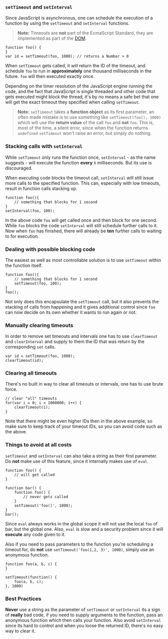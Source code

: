 ### `setTimeout` and `setInterval`

Since JavaScript is asynchronous, one can schedule the execution of a function by
using the `setTimeout` and `setInterval` functions.

> **Note:** Timeouts are **not** part of the EcmaScript Standard, they are
> implemented as part of the [DOM][1].

    function foo() {
    }
    var id = setTimeout(foo, 1000); // returns a Number > 0

When `setTimeout` gets called, it will return the ID of the timeout, and schedule
`foo` to run in **approximately** one thousand milliseconds in the future. 
`foo` will then executed exactly once.

Depending on the timer resolution of the JavaScript engine running  the code, 
and the fact that JavaScript is single threaded and other code that gets executed
might block the thread, it's by no means a safe bet that one will get the exact 
timeout they specified when calling `setTimeout`.

> **Note:** `setTimeout` takes a **function object** as its first parameter, an
> often made mistake is to use something like `setTimeout(foo(), 1000)` which
> will use the **return value** of the call `foo` and **not** `foo`. This is,
> most of the time, a silent error, since when the function returns `undefined`
> `setTimeout` won't raise an error, but simply do nothing.

### Stacking calls with `setInterval`

While `setTimeout` only runs the function once, `setInterval` - as the name 
suggests - will execute the function **every** `X` milliseconds. But its use is 
discouraged. 

When executing code blocks the timeout call, `setInterval` will still issue more
calls to the specified function. This can, especially with low timeouts, result 
in function calls stacking up.

    function foo(){
        // something that blocks for 1 second
    }
    setInterval(foo, 100);

In the above code `foo` will get called once and then block for one second.
While `foo` blocks the code `setInterval` will still schedule further calls to
it. Now when `foo` has finished, there will already be **ten** further calls to
waiting to for execution.

### Dealing with possible blocking code

The easiest as well as most controllable solution is to use `setTimeout` within
the function itself.

    function foo(){
        // something that blocks for 1 second
        setTimeout(foo, 100);
    }
    foo();

Not only does this encapsulate the `setTimeout` call, but it also prevents the
stacking of calls from happening and it gives additional control since `foo` can
now decide on its own whether it wants to run again or not.

### Manually clearing timeouts

In order to remove set timeouts and intervals one has to use `clearTimeout` and
`clearInterval` and supply to them the ID that was return by the corresponding
`set` calls.

    var id = setTimeout(foo, 1000);
    clearTimeout(id);

### Clearing all timeouts

There's no built in way to clear all timeouts or intervals, one has to use brute
force.

    // clear "all" timeouts
    for(var i = 0; i < 1000000; i++) {
        clearTimeout(i);
    }

Note that there might be even higher IDs then in the above example, so make sure 
to keep track of your timeout IDs, so you can avoid code such as the above.

### Things to avoid at all costs

`setTimeout` and `setInterval` can also take a string as their first parameter.
Do **not** make use of this feature, since it internally makes use of `eval`.

    function foo() {
        // will get called
    }

    function bar() {
        function foo() {
            // never gets called
        }
        setTimeout('foo()', 1000);
    }
    bar();

Since `eval` always works in the global scope it will not use the local `foo` of
bar, but the global one. Also, `eval` is slow and a security problem since it
will **execute** any code given to it.

Also if you need to pass parameters to the function you're scheduling a timeout
for, do **not** use `setTimeout('foo(1,2, 3)', 1000)`, simply use an anonymous
function.

    function foo(a, b, c) {
    }

    setTimeout(function() {
        foo(a, b, c);
    }, 1000)

### Best Practices

**Never** use a string as the parameter of `setTimeout` or `setInterval` its a
sign of **really** bad code, if you need to supply arguments to the function,
pass an anonymous function which then calls your function. Also avoid
`setInterval` since its hard to control and when you loose the returned ID,
there's no easy way to clear it.

[1]: http://en.wikipedia.org/wiki/Document_Object_Model 

